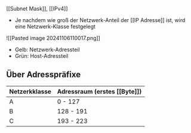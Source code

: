 [[Subnet Mask]], [[IPv4]]

- Je nachdem wie groß der Netzwerk-Anteil der [[IP Adresse]] ist, wird eine Netzwerk-Klasse festgelegt

![[Pasted image 20241106110017.png]]

- Gelb: Netzwerk-Adressteil
- Grün: Host-Adressteil

## Über Adresspräfixe

| Netzerkklasse | Adressraum (erstes [[Byte]]) |
| ------------- | ---------------------------- |
| A             | 0 - 127                      |
| B             | 128 - 191                    |
| C             | 193 - 223                    |
